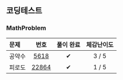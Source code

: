 
## 코딩테스트

### MathProblem

| 문제 | 번호 | 풀이 완료 | 체감난이도 |
|:-----------------|:------:|:----------:|:-----:|
|공약수| [5618](https://www.acmicpc.net/problem/5618) |    ✔    | 3 / 5|
|피로도| [22864](https://www.acmicpc.net/problem/22864) |  ✔ | 1 / 5 |
